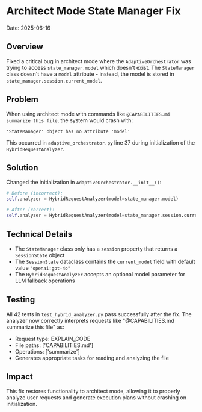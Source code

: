 # Architect Mode State Manager Fix

Date: 2025-06-16

## Overview

Fixed a critical bug in architect mode where the `AdaptiveOrchestrator` was trying to access `state_manager.model` which doesn't exist. The `StateManager` class doesn't have a `model` attribute - instead, the model is stored in `state_manager.session.current_model`.

## Problem

When using architect mode with commands like `@CAPABILITIES.md summarize this file`, the system would crash with:
```
'StateManager' object has no attribute 'model'
```

This occurred in `adaptive_orchestrator.py` line 37 during initialization of the `HybridRequestAnalyzer`.

## Solution

Changed the initialization in `AdaptiveOrchestrator.__init__()`:

```python
# Before (incorrect):
self.analyzer = HybridRequestAnalyzer(model=state_manager.model)

# After (correct):
self.analyzer = HybridRequestAnalyzer(model=state_manager.session.current_model)
```

## Technical Details

- The `StateManager` class only has a `session` property that returns a `SessionState` object
- The `SessionState` dataclass contains the `current_model` field with default value `"openai:gpt-4o"`
- The `HybridRequestAnalyzer` accepts an optional model parameter for LLM fallback operations

## Testing

All 42 tests in `test_hybrid_analyzer.py` pass successfully after the fix. The analyzer now correctly interprets requests like "@CAPABILITIES.md summarize this file" as:
- Request type: EXPLAIN_CODE
- File paths: ['CAPABILITIES.md']
- Operations: ['summarize']
- Generates appropriate tasks for reading and analyzing the file

## Impact

This fix restores functionality to architect mode, allowing it to properly analyze user requests and generate execution plans without crashing on initialization.